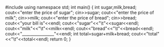 #include<iostream>
using namespace std;
int main()
{
	int sugar,milk,bread;
	cout<<"enter the price of sugar";
	cin>>sugar;
		cout<<"enter the price of milk";
			cin>>milk;
	cout<<"enter the price of bread";
		cin>>bread;
		cout<<"your bill is"<<endl;
		cout<<"sugar"<<"\t"<<sugar<<endl;
		cout<<"milk"<<"\t"<<milk<<endl;	
	cout<<"bread"<<"\t"<<bread<<endl;
	cout<<"________________"<<endl;
	int total=sugar+milk+bread;
		cout<<"total"<<"\t"<<total<<endl;
	return 0;
}
